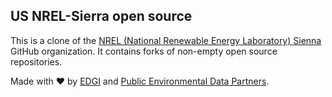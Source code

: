 ## US NREL-Sierra open source 

This is a clone of the [NREL (National Renewable Energy Laboratory) Sienna](https://github.com/NREL-Sienna) GitHub organization. It contains forks 
of non-empty open source repositories.

Made with ❤️ by [EDGI](https://envirodatagov.org) and [Public Environmental Data Partners](https://screening-tools.com/).
